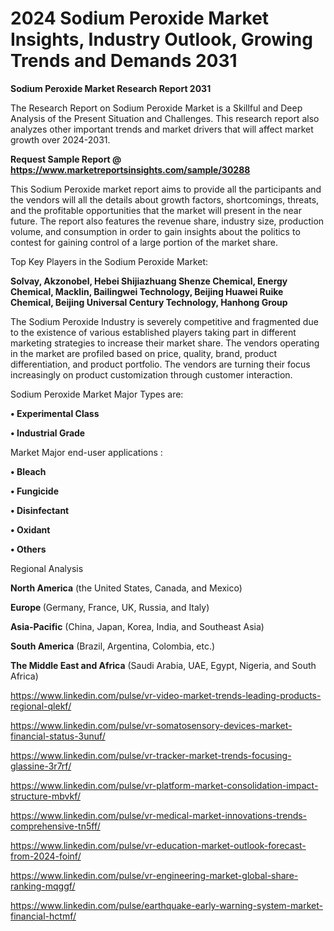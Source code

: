 # 2024 Sodium Peroxide Market Insights, Industry Outlook, Growing Trends and Demands 2031

<strong>Sodium Peroxide Market Research Report 2031</strong>

The Research Report on Sodium Peroxide Market is a Skillful and Deep Analysis of the Present Situation and Challenges. This research report also analyzes other important trends and market drivers that will affect market growth over 2024-2031.

<strong>Request Sample Report @ <a href=https://www.marketreportsinsights.com/sample/30288>https://www.marketreportsinsights.com/sample/30288</a></strong>

This Sodium Peroxide market report aims to provide all the participants and the vendors will all the details about growth factors, shortcomings, threats, and the profitable opportunities that the market will present in the near future. The report also features the revenue share, industry size, production volume, and consumption in order to gain insights about the politics to contest for gaining control of a large portion of the market share.

Top Key Players in the Sodium Peroxide Market:

<strong>Solvay, Akzonobel, Hebei Shijiazhuang Shenze Chemical, Energy Chemical, Macklin, Bailingwei Technology, Beijing Huawei Ruike Chemical, Beijing Universal Century Technology, Hanhong Group</strong>

The Sodium Peroxide Industry is severely competitive and fragmented due to the existence of various established players taking part in different marketing strategies to increase their market share. The vendors operating in the market are profiled based on price, quality, brand, product differentiation, and product portfolio. The vendors are turning their focus increasingly on product customization through customer interaction.

Sodium Peroxide Market Major Types are:

<strong>• Experimental Class

• Industrial Grade</strong>

Market Major end-user applications :

<strong>• Bleach

• Fungicide

• Disinfectant

• Oxidant

• Others</strong>

Regional Analysis

</u><strong><b>North America</b></strong> (the United States, Canada, and Mexico)

<strong><b>Europe </b></strong>(Germany, France, UK, Russia, and Italy)

<strong><b>Asia-Pacific</b></strong> (China, Japan, Korea, India, and Southeast Asia)

<strong><b>South America</b></strong> (Brazil, Argentina, Colombia, etc.)

<strong><b>The Middle East and Africa</b></strong> (Saudi Arabia, UAE, Egypt, Nigeria, and South Africa)

<a href=https://www.linkedin.com/pulse/vr-video-market-trends-leading-products-regional-qlekf/>https://www.linkedin.com/pulse/vr-video-market-trends-leading-products-regional-qlekf/</a>

<a href=https://www.linkedin.com/pulse/vr-somatosensory-devices-market-financial-status-3unuf/>https://www.linkedin.com/pulse/vr-somatosensory-devices-market-financial-status-3unuf/</a>

<a href=https://www.linkedin.com/pulse/vr-tracker-market-trends-focusing-glassine-3r7rf/>https://www.linkedin.com/pulse/vr-tracker-market-trends-focusing-glassine-3r7rf/</a>

<a href=https://www.linkedin.com/pulse/vr-platform-market-consolidation-impact-structure-mbvkf/>https://www.linkedin.com/pulse/vr-platform-market-consolidation-impact-structure-mbvkf/</a>

<a href=https://www.linkedin.com/pulse/vr-medical-market-innovations-trends-comprehensive-tn5ff/>https://www.linkedin.com/pulse/vr-medical-market-innovations-trends-comprehensive-tn5ff/</a>

<a href=https://www.linkedin.com/pulse/vr-education-market-outlook-forecast-from-2024-foinf/>https://www.linkedin.com/pulse/vr-education-market-outlook-forecast-from-2024-foinf/</a>

<a href=https://www.linkedin.com/pulse/vr-engineering-market-global-share-ranking-mqggf/>https://www.linkedin.com/pulse/vr-engineering-market-global-share-ranking-mqggf/</a>

<a href=https://www.linkedin.com/pulse/earthquake-early-warning-system-market-financial-hctmf/>https://www.linkedin.com/pulse/earthquake-early-warning-system-market-financial-hctmf/</a>


